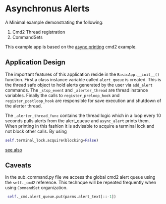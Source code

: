 #  Asynchronus Alerts
A Minimal example demonstrating the following:

1) Cmd2 Thread registration
2) CommandSets

This example app is based on the [async printing](https://github.com/python-cmd2/cmd2/blob/master/examples/async_printing.py) cmd2 example. 

## Application Design

The important features of this application reside in the `BasicApp.__init__()` function. First a class instance variable called `alert_queue` is created. This is the thread safe object to hold alerts generated by the user via `add_alert` commands. The `_stop_event` and `_alerter_thread` are thread instance variables. Finally the calls to `register_preloop_hook` and `register_postloop_hook` are responsible for save execution and shutdown of the alerter thread.

The `_alerter_thread_func` contains the thread logic which in a loop every 10 seconds pulls alerts from the alert_queue and `async_alert` prints them. When printing in this fashion it is advisable to acquire a terminal lock and not block other calls. By using

```python
self.terminal_lock.acquire(blocking=False)
```

[see also](https://cmd2.readthedocs.io/en/stable/features/prompt.html?highlight=terminal_lock#asynchronous-feedback)


## Caveats

In the sub_command.py file we access the global cmd2 alert queue using the `self._cmd2` reference. This technque will
be repeated frequently when using `CommandSet` organization.

```python
 self._cmd.alert_queue.put(parms.alert_text[::-1])
```

